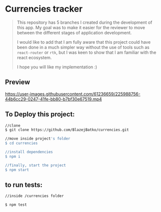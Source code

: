 # Currencies tracker

> This repository has 5 branches I created during the development of this app. 
> My goal was to make it easier for the reviewer to move between the different stages of application development.
>
> I would like to add that I am fully aware that this project could have been done in a much simpler way without the use of tools such as `react-router` or `rtk`, but I was keen to show that I am familiar with the react ecosystem.
>
> I hope you will like my implementation :)

## Preview


https://user-images.githubusercontent.com/61236659/225988756-44b6cc29-0247-41fe-bb80-b7bf30e67519.mp4


## To Deploy this project:

```bash
//clone 
$ git clone https://github.com/BlazejBatko/currencies.git

//move inside project's folder
$ cd currencies

//install dependencies 
$ npm i

//finally, start the project
$ npm start
```

## to run tests:

```bash
//inside /currencies folder

$ npm test
```





